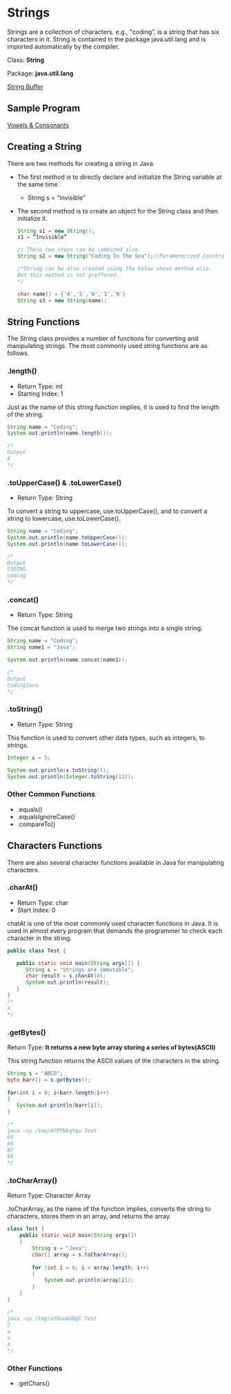 # Strings

Strings are a collection of characters. e.g., "coding”, is a string that has six characters in it. String is contained in the package java.util.lang and is imported automatically by the compiler.

Class: **String**

Package: **java.util.lang**

[String Buffer](Strings/String%20Buffer.md)

## Sample Program

[Vowels & Consonants](Strings/Vowels%20&%20Consonants.md)

## Creating a String

There are two methods for creating a string in Java.

- The first method is to directly declare and initialize the String variable at the same time.
    - String s = “Invisible”
- The second method is to create an object for the String class and then initialize it.
    
    ```java
    String s1 = new String();
    s1 = “Invisible”
    
    // These two steps can be combined also.
    String s2 = new String("Coding In The Sea");//Parameterized Constructor
    
    /*String can be also created using the below shown method also.
    But this method is not preffered.
    */
    
    char name[] = {'A','S','W','I','N'}
    String s3 = new String(name);
    
    ```
    

## String Functions

The String class provides a number of functions for converting and manipulating strings. The most commonly used string functions are as follows.

### .length()

- Return Type: int
- Starting Index: 1

Just as the name of this string function implies, it is used to find the length of the string.

```java
String name = "Coding";
System.out.println(name.length());

/*
Output
6
*/
```

### .toUpperCase() & .toLowerCase()

- Return Type: String

To convert a string to uppercase, use.toUpperCase(), and to convert a string to lowercase, use.toLowerCase().

```java
String name = "Coding";
System.out.println(name.toUpperCase());
System.out.println(name.toLowerCase());

/*
Output
CODING
coding
*/
```

### .concat()

- Return Type: String

The concat function is used to merge two strings into a single string.

```java
String name = "Coding";
String name1 = "Java";

System.out.println(name.concat(name1));

/*
Output
CodingJava
*/
```

### .toString()

- Return Type: String

This function is used to convert other data types, such as integers, to strings.

```java
Integer x = 5;

System.out.println(x.toString());  
System.out.println(Integer.toString(12));
```

### Other Common Functions

- .equals()
- .equalsIgnoreCase()
- .compareTo()

## Characters Functions

There are also several character functions available in Java for manipulating characters.

### .charAt()

- Return Type: char
- Start Index: 0

chatAt is one of the most commonly used character functions in Java. It is used in almost every program that demands the programmer to check each character in the string.

```java
public class Test {

   public static void main(String args[]) {
      String s = "Strings are immutable";
      char result = s.charAt(8);
      System.out.println(result);
   }
}
/*
a
*/
```

### .getBytes()

Return Type: **It returns a new byte array storing a series of bytes(ASCII)**

This string function returns the ASCII values of the characters in the string.

```java
String s = "ABCD";
byte barr[] = s.getBytes();
      
for(int i = 0; i<barr.length;i++)
{
   System.out.println(barr[i]);
}

/*
java -cp /tmp/A7PTNkgYqu Test
65
66
67
68
*/
```

### .toCharArray()

Return Type: Character Array

.toCharArray, as the name of the function implies, converts the string to characters, stores them in an array, and returns the array.

```java
class Test {
    public static void main(String args[])
    {
        String s = "Java";
        char[] array = s.toCharArray();
        
        for (int i = 0; i < array.length; i++) 
        {
            System.out.println(array[i]);
        }
    }
}

/*
java -cp /tmp/atQuukUBgl Test
J
a
v
a
*/
```

### Other Functions

- .getChars()